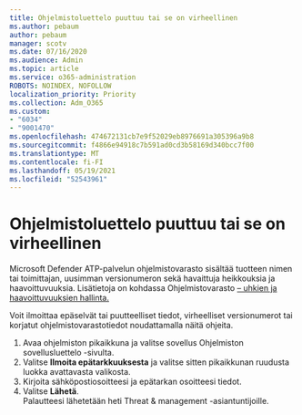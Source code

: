 ```yaml
---
title: Ohjelmistoluettelo puuttuu tai se on virheellinen
ms.author: pebaum
author: pebaum
manager: scotv
ms.date: 07/16/2020
ms.audience: Admin
ms.topic: article
ms.service: o365-administration
ROBOTS: NOINDEX, NOFOLLOW
localization_priority: Priority
ms.collection: Adm_O365
ms.custom:
- "6034"
- "9001470"
ms.openlocfilehash: 474672131cb7e9f52029eb8976691a305396a9b8
ms.sourcegitcommit: f4866e94918c7b591ad0cd3b58169d340bcc7f00
ms.translationtype: MT
ms.contentlocale: fi-FI
ms.lasthandoff: 05/19/2021
ms.locfileid: "52543961"
---
```

# <a name="software-inventory-is-missing-or-inaccurate"></a>Ohjelmistoluettelo puuttuu tai se on virheellinen

Microsoft Defender ATP-palvelun ohjelmistovarasto sisältää tuotteen nimen tai toimittajan, uusimman versionumeron sekä havaittuja heikkouksia ja haavoittuvuuksia. Lisätietoja on kohdassa Ohjelmistovarasto [– uhkien ja haavoittuvuuksien hallinta.](/windows/security/threat-protection/microsoft-defender-atp/tvm-software-inventory)

Voit ilmoittaa epäselvät tai puutteelliset tiedot, virheelliset versionumerot tai korjatut ohjelmistovarastotiedot noudattamalla näitä ohjeita.  

1. Avaa ohjelmiston pikaikkuna ja valitse sovellus Ohjelmiston sovellusluettelo -sivulta.
2. Valitse **Ilmoita epätarkkuuksesta** ja valitse sitten pikaikkunan ruudusta luokka avattavasta valikosta.
3. Kirjoita sähköpostiosoitteesi ja epätarkan osoitteesi tiedot.
4. Valitse **Lähetä**.</br>
    Palautteesi lähetetään heti Threat & management -asiantuntijoille.